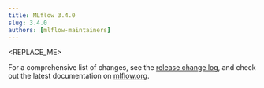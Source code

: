 ```yaml
---
title: MLflow 3.4.0
slug: 3.4.0
authors: [mlflow-maintainers]
---
```


<REPLACE_ME>

For a comprehensive list of changes, see the [release change log](https://github.com/mlflow/mlflow/releases/tag/v3.4.0), and check out the latest documentation on [mlflow.org](http://mlflow.org/).
